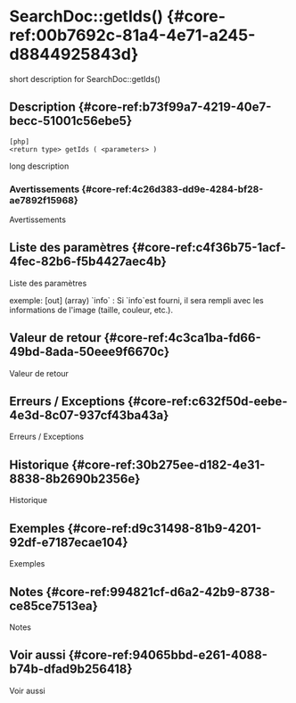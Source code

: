 # SearchDoc::getIds() {#core-ref:00b7692c-81a4-4e71-a245-d8844925843d}

<div class="short-description">
<span class="fixme template">short description for SearchDoc::getIds()</span>
</div>
<!--
<div class="applicability">
Obsolète depuis #.#.#
</div>
-->

## Description {#core-ref:b73f99a7-4219-40e7-becc-51001c56ebe5}

    [php]
    <return type> getIds ( <parameters> )

<span class="fixme template">long description</span>

### Avertissements {#core-ref:4c26d383-dd9e-4284-bf28-ae7892f15968}

<span class="fixme template">Avertissements</span>

## Liste des paramètres {#core-ref:c4f36b75-1acf-4fec-82b6-f5b4427aec4b}

<span class="fixme template">Liste des paramètres</span>

<div class="fixme template">
exemple:  
[out] (array) `info`
:   Si `info`est fourni, il sera rempli avec les informations de l'image (taille, couleur, etc.).
</div>

## Valeur de retour {#core-ref:4c3ca1ba-fd66-49bd-8ada-50eee9f6670c}

<span class="fixme template">Valeur de retour</span>

## Erreurs / Exceptions {#core-ref:c632f50d-eebe-4e3d-8c07-937cf43ba43a}

<span class="fixme template">Erreurs / Exceptions</span>

## Historique {#core-ref:30b275ee-d182-4e31-8838-8b2690b2356e}

<span class="fixme template">Historique</span>

## Exemples {#core-ref:d9c31498-81b9-4201-92df-e7187ecae104}

<span class="fixme template">Exemples</span>

## Notes {#core-ref:994821cf-d6a2-42b9-8738-ce85ce7513ea}

<span class="fixme template">Notes</span>

## Voir aussi {#core-ref:94065bbd-e261-4088-b74b-dfad9b256418}

<span class="fixme template">Voir aussi</span>
